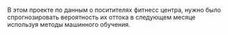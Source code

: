 В этом проекте по данным о поситителях фитнесс центра, нужно было спрогнозировать вероятность их оттока в следующем месяце используя методы машинного обучения. 
